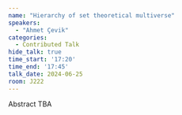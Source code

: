 ```yaml
---
name: "Hierarchy of set theoretical multiverse"
speakers:
  - "Ahmet Çevik"
categories:
  - Contributed Talk
hide_talk: true
time_start: '17:20'
time_end: '17:45'
talk_date: 2024-06-25
room: J222
---
```


Abstract TBA
